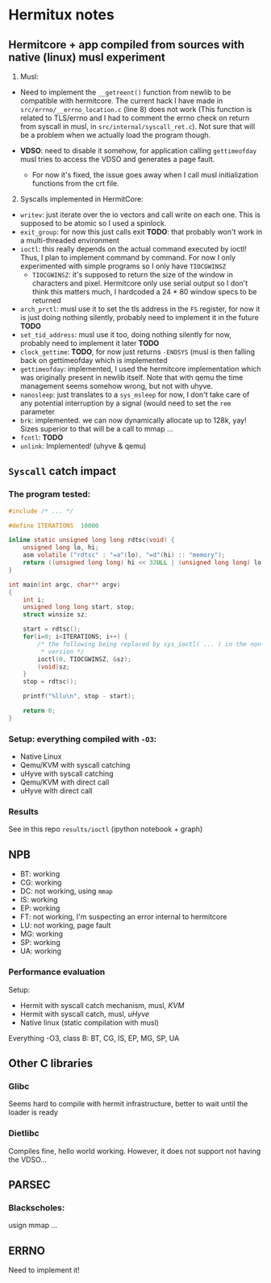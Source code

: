# Hermitux notes

## Hermitcore + app compiled from sources with native (linux) musl experiment

1. Musl:
- Need to implement the `__getreent()` function from newlib to be compatible with hermitcore. The current hack I have made in `src/errno/__errno_location.c` (line 8) does not work (This function is related to TLS/errno and I had to comment the errno check on return from syscall in musl, in `src/internal/syscall_ret.c`). Not sure that will be a problem when we actually load the program though.

- **VDSO**: need to disable it somehow, for application calling `gettimeofday` musl tries to access the VDSO and generates a page fault.
  - For now it's fixed, the issue goes away when I call musl initialization functions from the crt file.

2. Syscalls implemented in HermitCore:

- `writev`: just iterate over the io vectors and call write on each one. This is supposed to be atomic so I used a spinlock. 
- `exit_group`: for now this just calls exit **TODO**: that probably won't work in a multi-threaded environment
- `ioctl`: this really depends on the actual command  executed by ioctl! Thus, I plan to implement command by command. For now I only experimented with simple programs so I only have `TIOCGWINSZ`
  - `TIOCGWINSZ`: it's supposed to return the size of the window in characters and pixel. Hermitcore only use serial output so I don't think this matters much, I hardcoded a 24 * 80 window specs to be returned
- `arch_prctl`: musl use it to set the tls address in the `FS` register, for now it is just doing nothing silently, probably need to implement it in the future **TODO**
- `set_tid_address`: musl use it too, doing nothing silently for now, probably need to implement it later **TODO**
- `clock_gettime`: **TODO**, for now just returns `-ENOSYS` (musl is then falling back on gettimeofday which is implemented
- `gettimeofday`: implemented, I used the hermitcore implementation which was originally present in newlib itself. Note that with qemu the time management seems somehow wrong, but not with uhyve.
- `nanosleep`: just translates to a `sys_msleep` for now, I don't take care of any potential interruption by a signal (would need to set the `rem` parameter
- `brk`: implemented. we can now dynamically allocate up to 128k, yay! Sizes superior to that will be a call to mmap ...
- `fcntl`: **TODO**
- `unlink`: Implemented! (uhyve & qemu)

## `Syscall` catch impact

### The program tested:
```C
#include /* ... */

#define ITERATIONS	10000

inline static unsigned long long rdtsc(void) {
	unsigned long lo, hi;
	asm volatile ("rdtsc" : "=a"(lo), "=d"(hi) :: "memory");
	return ((unsigned long long) hi << 32ULL | (unsigned long long) lo);
}

int main(int argc, char** argv)
{
	int i;
	unsigned long long start, stop;
	struct winsize sz;

	start = rdtsc();
	for(i=0; i<ITERATIONS; i++) {
		/* the following being replaced by sys_ioctl( ... ) in the non-catch
         * version */
		ioctl(0, TIOCGWINSZ, &sz);
		(void)sz;
	}
	stop = rdtsc();

	printf("%llu\n", stop - start);

	return 0;
}
```

### Setup: everything compiled with `-O3`:
- Native Linux
- Qemu/KVM with syscall catching
- uHyve with syscall catching
- Qemu/KVM with direct call
- uHyve with direct call

### Results
See  in this repo `results/ioctl` (ipython notebook + graph)

## NPB
- BT: working
- CG: working
- DC: not working, using `mmap`
- IS: working
- EP: working
- FT: not working, I'm suspecting an error internal to hermitcore
- LU: not working, page fault
- MG: working
- SP: working
- UA: working

### Performance evaluation

Setup:
- Hermit with syscall catch mechanism, musl, _KVM_
- Hermit with syscall catch, musl, _uHyve_
- Native linux (static compilation with musl)

Everything -O3, class B:
BT, CG, IS, EP, MG, SP, UA

## Other C libraries

### Glibc
Seems hard to compile with hermit infrastructure, better to wait until the 
loader is ready

### Dietlibc
Compiles fine, hello world working. However, it does not support not having the
VDSO...

## PARSEC

### Blackscholes:
usign mmap ...

## ERRNO
Need to implement it!
